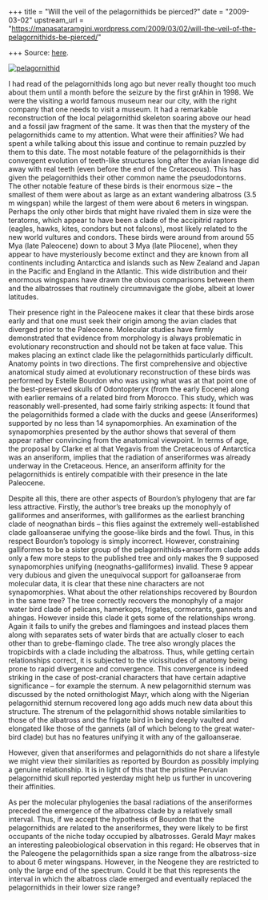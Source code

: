 +++
title = "Will the veil of the pelagornithids be pierced?"
date = "2009-03-02"
upstream_url = "https://manasataramgini.wordpress.com/2009/03/02/will-the-veil-of-the-pelagornithids-be-pierced/"

+++
Source: [here](https://manasataramgini.wordpress.com/2009/03/02/will-the-veil-of-the-pelagornithids-be-pierced/).

[![pelagornithid](https://i1.wp.com/farm4.static.flickr.com/3590/3325302488_bfbe023afd.jpg)](http://www.flickr.com/photos/24766652@N05/3325302488/ "pelagornithid by somasushma, on Flickr")

I had read of the pelagornithids long ago but never really thought too
much about them until a month before the seizure by the first grAhin in
1998. We were the visiting a world famous museum near our city, with the
right company that one needs to visit a museum. It had a remarkable
reconstruction of the local pelagornithid skeleton soaring above our
head and a fossil jaw fragment of the same. It was then that the mystery
of the pelagornithids came to my attention. What were their affinities?
We had spent a while talking about this issue and continue to remain
puzzled by them to this date. The most notable feature of the
pelagornithids is their convergent evolution of teeth-like structures
long after the avian lineage did away with real teeth (even before the
end of the Cretaceous). This has given the pelagornithids their other
common name the pseudodontorns. The other notable feature of these birds
is their enormous size – the smallest of them were about as large as an
extant wandering albatross (3.5 m wingspan) while the largest of them
were about 6 meters in wingspan. Perhaps the only other birds that might
have rivaled them in size were the teratorns, which appear to have been
a clade of the accipitrid raptors (eagles, hawks, kites, condors but not
falcons), most likely related to the new world vultures and condors.
These birds were around from around 55 Mya (late Paleocene) down to
about 3 Mya (late Pliocene), when they appear to have mysteriously
become extinct and they are known from all continents including
Antarctica and islands such as New Zealand and Japan in the Pacific and
England in the Atlantic. This wide distribution and their enormous
wingspans have drawn the obvious comparisons between them and the
albatrosses that routinely circumnavigate the globe, albeit at lower
latitudes.

Their presence right in the Paleocene makes it clear that these birds
arose early and that one must seek their origin among the avian clades
that diverged prior to the Paleocene. Molecular studies have firmly
demonstrated that evidence from morphology is always problematic in
evolutionary reconstruction and should not be taken at face value. This
makes placing an extinct clade like the pelagornithids particularly
difficult. Anatomy points in two directions. The first comprehensive and
objective anatomical study aimed at evolutionary reconstruction of these
birds was performed by Estelle Bourdon who was using what was at that
point one of the best-preserved skulls of Odontopteryx (from the early
Eocene) along with earlier remains of a related bird from Morocco. This
study, which was reasonably well-presented, had some fairly striking
aspects: It found that the pelagornithids formed a clade with the ducks
and geese (Anseriformes) supported by no less than 14 synapomorphies. An
examination of the synapomorphies presented by the author shows that
several of them appear rather convincing from the anatomical viewpoint.
In terms of age, the proposal by Clarke et al that Vegavis from the
Cretaceous of Antarctica was an anseriform, implies that the radiation
of anseriformes was already underway in the Cretaceous. Hence, an
anseriform affinity for the pelagornithids is entirely compatible with
their presence in the late Paleocene.

Despite all this, there are other aspects of Bourdon’s phylogeny that
are far less attractive. Firstly, the author’s tree breaks up the
monophyly of galliformes and anseriformes, with galliformes as the
earliest branching clade of neognathan birds – this flies against the
extremely well-established clade galloanserae unifying the goose-like
birds and the fowl. Thus, in this respect Bourdon’s topology is simply
incorrect. However, constraining galliformes to be a sister group of the
pelagornithids+anseriform clade adds only a few more steps to the
published tree and only makes the 9 supposed synapomorphies unifying
(neognaths-galliformes) invalid. These 9 appear very dubious and given
the unequivocal support for galloanserae from molecular data, it is
clear that these nine characters are not synapomorphies. What about the
other relationships recovered by Bourdon in the same tree? The tree
correctly recovers the monophyly of a major water bird clade of
pelicans, hamerkops, frigates, cormorants, gannets and ahingas. However
inside this clade it gets some of the relationships wrong. Again it
fails to unify the grebes and flamingoes and instead places them along
with separates sets of water birds that are actually closer to each
other than to grebe-flamingo clade. The tree also wrongly places the
tropicbirds with a clade including the albatross. Thus, while getting
certain relationships correct, it is subjected to the vicissitudes of
anatomy being prone to rapid divergence and convergence. This
convergence is indeed striking in the case of post-cranial characters
that have certain adaptive significance – for example the sternum. A new
pelagornithid sternum was discussed by the noted ornithologist Mayr,
which along with the Nigerian pelagornithid sternum recovered long ago
adds much new data about this structure. The strenum of the
pelagornithid shows notable similarities to those of the albatross and
the frigate bird in being deeply vaulted and elongated like those of the
gannets (all of which belong to the great water-bird clade) but has no
features unifying it with any of the galloanserae.

However, given that anseriformes and pelagornithids do not share a
lifestyle we might view their similarities as reported by Bourdon as
possibly implying a genuine relationship. It is in light of this that
the pristine Peruvian pelagornithid skull reported yesterday might help
us further in uncovering their affinities.

As per the molecular phylogenies the basal radiations of the
anseriformes preceded the emergence of the albatross clade by a
relatively small interval. Thus, if we accept the hypothesis of Bourdon
that the pelagornithids are related to the anseriformes, they were
likely to be first occupants of the niche today occupied by albatrosses.
Gerald Mayr makes an interesting paleobiological observation in this
regard: He observes that in the Paleogene the pelagornithids span a size
range from the albatross-size to about 6 meter wingspans. However, in
the Neogene they are restricted to only the large end of the spectrum.
Could it be that this represents the interval in which the albatross
clade emerged and eventually replaced the pelagornithids in their lower
size range?

